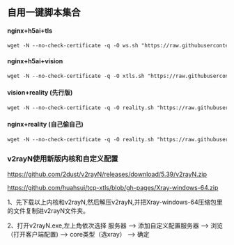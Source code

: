 ## 自用一键脚本集合
#### nginx+h5ai+tls
```markdown
wget -N --no-check-certificate -q -O ws.sh "https://raw.githubusercontent.com/huahsui/tcp-xtls/gh-pages/ws-tls.sh" && chmod +x ws.sh && bash ws.sh
```
#### nginx+h5ai+vision
```markdown
wget -N --no-check-certificate -q -O xtls.sh "https://raw.githubusercontent.com/huahsui/sni-h5ai-xtls/main/sni%2Bxtls.sh" && chmod +x vision.sh && bash vision.sh
```
#### vision+reality (先行版)
```markdown
wget -N --no-check-certificate -q -O reality.sh "https://raw.githubusercontent.com/huahsui/tcp-xtls/gh-pages/reality.sh" && chmod +x reality.sh && bash reality.sh
```
#### nginx+reality (自己偷自己)
```markdown
wget -N --no-check-certificate -q -O reality.sh "https://raw.githubusercontent.com/huahsui/sni-h5ai-xtls/main/reality.sh" && chmod +x reality.sh && bash reality.sh
```
### v2rayN使用新版内核和自定义配置
https://github.com/2dust/v2rayN/releases/download/5.39/v2rayN.zip

https://github.com/huahsui/tcp-xtls/blob/gh-pages/Xray-windows-64.zip

1、先下载以上内核和v2rayN,然后解压v2rayN,并把Xray-windows-64压缩包里的文件复制进v2rayN文件夹。

2、打开v2rayN.exe,左上角依次选择  服务器 ——> 添加自定义配置服务器 ——> 浏览（打开客户端配置)  ——>  core类型（选xray） ——> 确定


